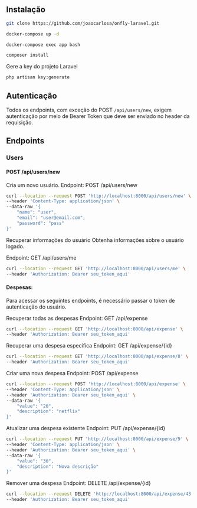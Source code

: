 ## Instalação
```sh
git clone https://github.com/joaocarlosa/onfly-laravel.git
```

```sh
docker-compose up -d
```

```sh
docker-compose exec app bash
```

```sh
composer install
```


Gere a key do projeto Laravel
```sh
php artisan key:generate
```

## Autenticação

Todos os endpoints, com exceção do POST `/api/users/new`, exigem autenticação por meio de Bearer Token que deve ser enviado no header da requisição.

## Endpoints

### Users

#### POST /api/users/new

Cria um novo usuário.
Endpoint: POST /api/users/new

```sh
curl --location --request POST 'http://localhost:8000/api/users/new' \
--header 'Content-Type: application/json' \
--data-raw '{
	"name": "user",
    "email": "user@email.com",
    "password": "pass"
}'

```

Recuperar informações do usuário
Obtenha informações sobre o usuário logado.

Endpoint: GET /api/users/me

```sh
curl --location --request GET 'http://localhost:8000/api/users/me' \
--header 'Authorization: Bearer seu_token_aqui'
```

#### Despesas:

Para acessar os seguintes endpoints, é necessário passar o token de autenticação do usuário.

Recuperar todas as despesas
Endpoint: GET /api/expense


```sh
curl --location --request GET 'http://localhost:8000/api/expense' \
--header 'Authorization: Bearer seu_token_aqui'
```

Recuperar uma despesa específica
Endpoint: GET /api/expense/{id}

```sh
curl --location --request GET 'http://localhost:8000/api/expense/8' \
--header 'Authorization: Bearer seu_token_aqui'
```


Criar uma nova despesa
Endpoint: POST /api/expense

```sh
curl --location --request POST 'http://localhost:8000/api/expense' \
--header 'Content-Type: application/json' \
--header 'Authorization: Bearer seu_token_aqui' \
--data-raw '{
	"value": "20",
	"description": "netflix"
}'
```

Atualizar uma despesa existente
Endpoint: PUT /api/expense/{id}

```sh
curl --location --request PUT 'http://localhost:8000/api/expense/9' \
--header 'Content-Type: application/json' \
--header 'Authorization: Bearer seu_token_aqui' \
--data-raw '{
	"value": "30",
	"description": "Nova descrição"
}'
```
Remover uma despesa
Endpoint: DELETE /api/expense/{id}

```sh
curl --location --request DELETE 'http://localhost:8000/api/expense/43' \
--header 'Authorization: Bearer seu_token_aqui'
```

